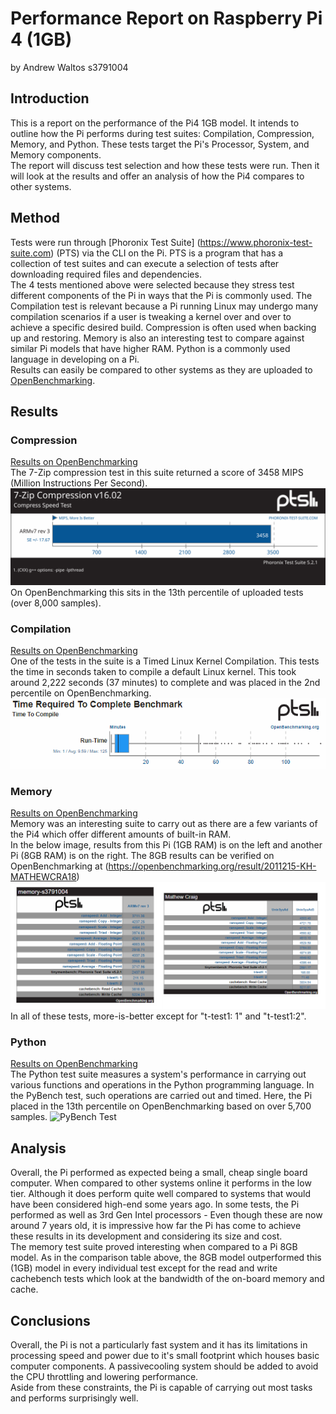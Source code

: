 # Performance Report on Raspberry Pi 4 (1GB)
by Andrew Waltos s3791004
## Introduction
This is a report on the performance of the Pi4 1GB model. It intends to outline how the Pi performs during test suites: Compilation, Compression, Memory, and Python. These tests target the Pi's Processor, System, and Memory components.  
The report will discuss test selection and how these tests were run. Then it will look at the results and offer an analysis of how the Pi4 compares to other systems.

## Method
Tests were run through [Phoronix Test Suite] (https://www.phoronix-test-suite.com) \(PTS\) via the CLI on the Pi. PTS is a program that has a collection of test suites and can execute a selection of tests after downloading required files and dependencies.  
The 4 tests mentioned above were selected because they stress test different components of the Pi in ways that the Pi is commonly used. The Compilation test is relevant because a Pi running Linux may undergo many compilation scenarios if a user is tweaking a kernel over and over to achieve a specific desired build. Compression is often used when backing up and restoring. Memory is also an interesting test to compare against similar Pi models that have higher RAM. Python is a commonly used language in developing on a Pi.  
Results can easily be compared to other systems as they are uploaded to [OpenBenchmarking](https://openbenchmarking.org).

## Results

### Compression
[Results on OpenBenchmarking](https://openbenchmarking.org/result/2011201-KH-S3791004390)  
The 7-Zip compression test in this suite returned a score of 3458 MIPS \(Million Instructions Per Second\).  
![7-Zip Test](phoronix-test-results/compression-s3791004/result-graphs/1.svg "7-Zip Test Result")  
On OpenBenchmarking this sits in the 13th percentile of uploaded tests \(over 8,000 samples\).

### Compilation
[Results on OpenBenchmarking](https://openbenchmarking.org/result/2011211-KH-COMPILATI62)  
One of the tests in the suite is a Timed Linux Kernel Compilation. This tests the time in seconds taken to compile a default Linux kernel. This took around 2,222 seconds \(37 minutes\) to complete and was placed in the 2nd percentile on OpenBenchmarking.
![Kernel Compilation Comparison](phoronix-test-results/compilation-s3791004/kernel-compare.png "Kernel Compilation Comparison")

### Memory
[Results on OpenBenchmarking](https://openbenchmarking.org/result/2011212-KH-MEMORYS3796)  
Memory was an interesting suite to carry out as there are a few variants of the Pi4 which offer different amounts of built-in RAM.  
In the below image, results from this Pi \(1GB RAM\) is on the left and another Pi \(8GB RAM\) is on the right. The 8GB results can be verified on OpenBenchmarking at (https://openbenchmarking.org/result/2011215-KH-MATHEWCRA18)
![Memory Comparison](phoronix-test-results/memory-s3791004/memory-compare.png "Memory Comparison")
In all of these tests, more-is-better except for "t-test1: 1" and "t-test1:2".

### Python
[Results on OpenBenchmarking](https://openbenchmarking.org/result/2011210-KH-PYTHONS3714)  
The Python test suite measures a system's performance in carrying out various functions and operations in the Python programming language. In the PyBench test, such operations are carried out and timed. Here, the Pi placed in the 13th percentile on OpenBenchmarking based on over 5,700 samples.
![PyBench Test](phoronix-test-results/python-s3791004/1.svg "PyBench Test")

## Analysis
Overall, the Pi performed as expected being a small, cheap single board computer. When compared to other systems online it performs in the low tier. Although it does perform quite well compared to systems that would have been considered high-end some years ago. In some tests, the Pi performed as well as 3rd Gen Intel processors - Even though these are now around 7 years old, it is impressive how far the Pi has come to achieve these results in its development and considering its size and cost.  
The memory test suite proved interesting when compared to a Pi 8GB model. As in the comparison table above, the 8GB model outperformed this \(1GB\) model in every individual test except for the read and write cachebench tests which look at the bandwidth of the on-board memory and cache.

## Conclusions
Overall, the Pi is not a particularly fast system and it has its limitations in processing speed and power due to it's small footprint which houses basic computer components. A passivecooling system should be added to avoid the CPU throttling and lowering performance.  
Aside from these constraints, the Pi is capable of carrying out most tasks and performs surprisingly well.
